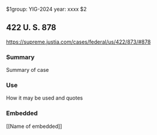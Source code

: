 $1group: YIG-2024
year: xxxx
$2
## 422 U. S. 878

https://supreme.justia.com/cases/federal/us/422/873/#878

### Summary

Summary of case

### Use

How it may be used and quotes

### Embedded

[[Name of embedded]]